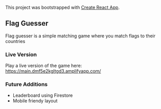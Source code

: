 This project was bootstrapped with [Create React App](https://github.com/facebook/create-react-app).

## Flag Guesser

Flag guesser is a simple matching game where you match flags to their countries

### Live Version

Play a live version of the game here: https://main.dmf5e2kgltgd3.amplifyapp.com/

### Future Additions

- Leaderboard using Firestore
- Mobile friendy layout
